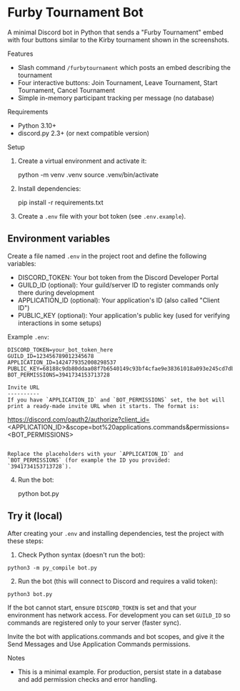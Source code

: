 # Furby Tournament Bot

A minimal Discord bot in Python that sends a "Furby Tournament" embed with four buttons similar to the Kirby tournament shown in the screenshots.

Features
- Slash command `/furbytournament` which posts an embed describing the tournament
- Four interactive buttons: Join Tournament, Leave Tournament, Start Tournament, Cancel Tournament
- Simple in-memory participant tracking per message (no database)

Requirements
- Python 3.10+
- discord.py 2.3+ (or next compatible version)

Setup
1. Create a virtual environment and activate it:

   python -m venv .venv
   source .venv/bin/activate

2. Install dependencies:

   pip install -r requirements.txt

3. Create a `.env` file with your bot token (see `.env.example`).

Environment variables
---------------------
Create a file named `.env` in the project root and define the following variables:

- DISCORD_TOKEN: Your bot token from the Discord Developer Portal
- GUILD_ID (optional): Your guild/server ID to register commands only there during development
- APPLICATION_ID (optional): Your application's ID (also called "Client ID")
- PUBLIC_KEY (optional): Your application's public key (used for verifying interactions in some setups)

Example `.env`:

```
DISCORD_TOKEN=your_bot_token_here
GUILD_ID=123456789012345678
APPLICATION_ID=1424779352008298537
PUBLIC_KEY=68188c9db80ddaa08f7b6540149c93bf4cfae9e38361018a093e245cd7db71f9
BOT_PERMISSIONS=3941734153713728

Invite URL
----------
If you have `APPLICATION_ID` and `BOT_PERMISSIONS` set, the bot will print a ready-made invite URL when it starts. The format is:

```
https://discord.com/oauth2/authorize?client_id=<APPLICATION_ID>&scope=bot%20applications.commands&permissions=<BOT_PERMISSIONS>
```

Replace the placeholders with your `APPLICATION_ID` and `BOT_PERMISSIONS` (for example the ID you provided: `3941734153713728`).
```

4. Run the bot:

   python bot.py

Try it (local)
---------------
After creating your `.env` and installing dependencies, test the project with these steps:

1. Check Python syntax (doesn't run the bot):

```
python3 -m py_compile bot.py
```

2. Run the bot (this will connect to Discord and requires a valid token):

```
python3 bot.py
```

If the bot cannot start, ensure `DISCORD_TOKEN` is set and that your environment has network access. For development you can set `GUILD_ID` so commands are registered only to your server (faster sync).

Invite the bot with applications.commands and bot scopes, and give it the Send Messages and Use Application Commands permissions.

Notes
- This is a minimal example. For production, persist state in a database and add permission checks and error handling.
